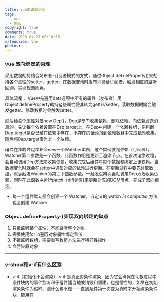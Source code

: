 ```yaml
---
title: vue面试题记录
tags:
  - vue
  - 面试
copyright: true
comments: true
date: 2020-04-23 00:10:18
categories: Vue
photos:
---
```


### vue 双向绑定的原理
采用数据劫持结合发布者-订阅者模式的方式，通过Object.defineProperty()来劫持各个属性的setter，getter，在数据变动时发布消息给订阅者，触发相应的监听回调，实现视图刷新。

具体流程：
Vue中先遍历data选项中所有的属性（发布者）用Object.defineProperty劫持这些属性将其转为getter/setter。读取数据时候会触发getter。修改数据时会触发setter。

然后给每个属性对应new Dep()，Dep是专门收集依赖、删除依赖、向依赖发送消息的。先让每个依赖设置在Dep.target上，在Dep中创建一个依赖数组，先判断Dep.target是否已经在依赖中存在，不存在的话添加到依赖数组中完成依赖收集，随后将Dep.target置为上一个依赖。

组件在挂载过程中都会new一个Watcher实例。这个实例就是依赖（订阅者）。Watcher第二参数是一个函数，此函数作用是更新且渲染节点。在首次渲染过程，会自动调用Dep方法来收集依赖，收集完成后组件中每个数据都绑定上该依赖。当数据变化时就会在setter中通知对应的依赖进行更新。在更新过程中要先读取数据，就会触发Wacther的第二个函数参数。一触发就再次自动调用Dep方法收集依赖，同时在此函数中运行patch（diff运算)来更新对应的DOM节点，完成了双向绑定。

- 每一个组件默认都会创建一个 Watcher，自定义的 watch 和 computed 方法也会创建 Watcher 

### Object.defineProperty()实现双向绑定的缺点
1. 只能监听某个属性，不能监听整个对象
2. 需要使用for in遍历对象属性绑定监听
3. 不能监听数组，需要重写数组方法进行特异性操作
4. 会污染原对象

---
<!--more-->

### v-show和v-if有什么区别

- v-if（初始化不会渲染）
v-if 是真正的条件渲染，因为它会确保在切换过程中条件块内的事件监听和子组件适当地被销毁和重建，也是惰性的，如果在初始渲染条件为假时，则什么也不做——直到条件第一次变为真时才开始渲染条件块，能用在<template>上。

- v-show（初始化会渲染）
v-show就简单得多，不管初始条件是什么，元素总是会被渲染，并且只是简单地基于css的display进行切换。

所以，v-if适用于切换不频繁的场景，v-show适用于切换频繁的场景，不能用在<template>上。

### class和style如何动态绑定

class可以通过对象语法和数组语法进行动态绑定：
- 对象语法
```js
<div v-bind:class="{active: isActive, 'text-danger': hasError }"></div>
data: {
    isActive: true,
    hasError: false
}
```

- 数组语法
```js
<div v-bind:class="[isActive ? activeClass : '', errorClass]"></div>
data: {
    activeClass: 'active',
    errorClass: 'text-danger'
}
```
style也可以通过对象语法和数组语法进行动态绑定

### 理解vue里的单向数据流
所有的prop都使得其父子prop之间形成一个单向下行绑定：父级prop的更新会向下流动到子组件中，但是反过来不行，这样会防止从子组件意外改变父级组件的状态，从而导致你的应用的数据流难以解释.

额外地，每次父级组件发生更新时，子组件中的所有prop都会刷新为最新的值，这意味着你不应该在一个子组件内部改变prop，如果你这样做了，vue会在浏览器的控制台发出警告，子组件想修改时，只能通过$emit派发一个自定义事件，父组件接收到后，由父组件修改.

> 双向数据流是指数据从父级向子级传递数据，子级可以通过一些手段改变父级向子级传递的数据。

### computed和watch的区别和运用场景
- computed：是计算属性，依赖其他属性值，并且computed的值有缓存，只有它依赖的属性值发生改变时下一次获取computed的值时候才会重新计算computed的值。避免在模板中放入太多的逻辑，导致模板过重且难以维护。当未发生改变时，则会返回上一次的数据。

- watch：更多的是观察作用，类似于某些数据的监听回调，每当监听的数据发生变化时都会执行回调进行后续操作。

- methods: 每次渲染时都需要重新执行。

运用场景：

- 当我们需要进行数值计算，并依赖于其他数据时，应该使用computed，因为可以利用computed的缓存特性，避免每次获取值时都要重新计算。

- 但我们需要在数据变化时执行异步或开销较大的操作时应该使用watch，使用watch选项允许我们执行异步操作，限制我们执行该操作的频率，并在我们得到最终结果前，设置中间状态，这些都是计算属性无法做到的。

### 直接给一个数组项赋值，vue能检测到吗
- 由于js的限制(引用类型)，vue不能检测到以下数组的变动(对象属性的添加和删除)：

- 当你利用索引直接设置一个数组项时，例如vm.item[indexOfItem] = newValue
- 当你修改数组的长度时，例如vm.items.length = newLength

为了解决第一个问题，vue提供了以下操作方法：
```js
Vue.set(vm.items, indexOfItem, newValue)

Vue.$set(vm.items, indexOfItem, newValue)

Vue.$set(this.data,”key”,value) // 动态添加单个属性

// 动态添加多个属性 
this.obj = Object.assign({}, this.obj, {
  age: 18,
  name: 'Chocolate',
})

Vue.items.splice(indexOfItem, 1, newValue)
```

为了解决第二个问题，vue提供了以下操作方法：
```js
vm.items.splice(newLength)
```

- Vue 是不能检测对象属性的添加或删除
```js
data() {
    return {
        obj:{
            name:'Vue'
        }
    };
},
mounted() {
    this.name = 'zs' // 不是响应式的
    this.$set(this.obj,'name','lisi') //响应式 解决添加
    // 用Object.assign来解决第二种情况。解决对象的删除
    // Vue.delete
},
```
### delete和Vue.delete的区别
delete 只是被删除的元素变成了empty/undefined，其他元素的键值还是不变的。而Vue.delete直接删除了数组，改变了数组的键值。

### vue生命周期的理解（10个）
- 生命周期是什么(创建到销毁的过程)
vue实例有一个完整的生命周期，也就是从开始创建，初始化数据，编译模板，挂载dom->渲染更新->渲染卸载等一些过程，我们称这是vue的生命周期

- 各个生命周期的作用
  - beforeCreate：组件被创建之初，组件的属性生效之前
  - created：组件实例已经完全创建，属性也绑定，但是真实的dom还没有生成，$el还不能用(vue实例的数据对象data有了，el和数据对象data都为undefined，还
  未初始化。)
  - beforeMount：在挂载开始之前被调用，相关的render函数首次被调用
  - mounted：el被新创建的vm.$el替换，并挂载到实例上去后调用该钩子
  - beforeUpdate：组件数据更新之前调用，发生在虚拟dom打补丁之前 
  - updated：组件数据更新之后
  - activated：keep-alive专属，组件被激活时调用
  - deactivated：keep-alive专属，组件被销毁时调用
  - beforeDestroy：组件被销毁前
  - destroyed：组件被销毁后调用

- _init_
  - initLifecycle/Event，往vm上挂载各种属性
  - callHook: beforeCreate: 实例刚创建
  - initInjection/initState: 初始化注入和 data 响应性
  - created: 创建完成，属性已经绑定， 但还未生成真实dom
  - 进行元素的挂载： $el / vm.$mount()
  - 是否有template: 解析成render function
    - *.vue文件: vue-loader会将<template>编译成render function
  - beforeMount: 模板编译/挂载之前
  - 执行render function，生成真实的dom，并替换到dom tree中
  - mounted: 组件已挂载

- update:
  - 执行diff算法，比对改变是否需要触发UI更新
  - flushScheduleQueue
    - watcher.before: 触发beforeUpdate钩子		
    - watcher.run(): 执行watcher中的 notify，通知所有依赖项更新UI
  - 触发updated钩子: 组件已更新

- actived / deactivated(keep-alive): 不销毁，缓存，组件激活与失活
- destroy:
  - beforeDestroy: 销毁开始
  - 销毁自身且递归销毁子组件以及事件监听
    - remove(): 删除节点
    - watcher.teardown(): 清空依赖
    - vm.$off(): 解绑监听
  - destroyed: 完成后触发钩子

```js
new Vue({})

// 初始化Vue实例
function _init() {
	 // 挂载属性
    initLifeCycle(vm) 
    // 初始化事件系统，钩子函数等
    initEvent(vm) 
    // 编译slot、vnode
    initRender(vm) 
    // 触发钩子
    callHook(vm, 'beforeCreate')
    // 添加inject功能
    initInjection(vm)
    // 完成数据响应性 props/data/watch/computed/methods
    initState(vm)
    // 添加 provide 功能
    initProvide(vm)
    // 触发钩子
    callHook(vm, 'created')
		
	 // 挂载节点
    if (vm.$options.el) {
        vm.$mount(vm.$options.el)
    }
}

// 挂载节点实现
function mountComponent(vm) {
	 // 获取 render function
    if (!this.options.render) {
        // template to render
        // Vue.compile = compileToFunctions
        let { render } = compileToFunctions() 
        this.options.render = render
    }
    // 触发钩子
    callHook('beforeMount')
    // 初始化观察者
    // render 渲染 vdom， 
    vdom = vm.render()
    // update: 根据 diff 出的 patchs 挂载成真实的 dom 
    vm._update(vdom)
    // 触发钩子  
    callHook(vm, 'mounted')
}

// 更新节点实现
funtion queueWatcher(watcher) {
	nextTick(flushScheduleQueue)
}

// 清空队列
function flushScheduleQueue() {
	 // 遍历队列中所有修改
    for(){
	    // beforeUpdate
        watcher.before()
         
        // 依赖局部更新节点
        watcher.update() 
        callHook('updated')
    }
}

// 销毁实例实现
Vue.prototype.$destory = function() {
	 // 触发钩子
    callHook(vm, 'beforeDestory')
    // 自身及子节点
    remove() 
    // 删除依赖
    watcher.teardown() 
    // 删除监听
    vm.$off() 
    // 触发钩子
    callHook(vm, 'destoryed')
}
```

### vue父子组件生命周期钩子函数的执行顺序
- 加载渲染过程
父beforeCreate->父created->父beforeMount->子beforeCreate->子created->子beforeMount->子mounted->父mounted

- 子组件更新过程
父beforeUpdate->子beforeUpdate->子updated->父updated

- 父组件更新过程
父beforeUpdate->父updated

- 销毁过程
父beforeDestroy->子beforeDestroy->子destroyed->父destroy

### 在哪个生命周期内调用异步请求
可以在函数created，beforeMount，mounted中进行调用，因为在这三个钩子函数中data已经可以创建，可以将服务端返回的数据进行赋值，但是比较推荐在created钩子函数中调用异步请求，因为：

- 能更快的获取到服务端数据，减少页面loading时间
- ssr不支持beforeMount，mounted钩子函数，所以放在created中有助于一致性

- mounted里能够操作dom

### 在什么阶段才能访问操作DOM
在钩子函数mounted被调用之前，vue已经把编译好的模板挂载到页面上，所以在mounted中可以访问操作dom，vue具体的生命周期。

### 父组件可以监听到子组件的生命周期吗
- 手动设置$emit来发布监听
```js
// parent
<Child @mounted="fn" />
// child
mounted() {
    this.$emit("mounted");
}
```

- @hook
```js
// parent
<Child @hook:mounted="fn" />
fn() {
    console.log('get')
}
// child
mounted() {
    console.log('emit');
```

### 谈谈你对keep-alive的了解
keep-alive是vue内置的一个组件，可以使被包含的组件保留状态，避免重复渲染，其有以下特性：

- 一般结合路由和动态组件使用，用于缓存组件
- 提供include和exclude属性，两者都支持字符串或正则表达式，include表示只有名字匹配的组件会被缓存，exclude表示任何名称匹配的组件都不会被缓存，其中exclude的优先级比include高
- 对应两个钩子函数actived和deactivated

### 组件中的data为什么是个函数
因为组件是拿来复用的，且js里的对象是引用关系，如果组件中的data是一个对象，那么这样作用域没有隔离，子组件中的data属性值会相互影响，如果组件中的data是一个函数，那么每个实例可以维护一份被返回对象的独立的拷贝，组件实例之间的data属性值不会互相影响，而new Vue的实例是不会被复用的，因此不存在引用对象的问题。

### v-model的原理
我们在vue项目中主要使用v-model指令在表单input，textarea，select等元素上创建双向绑定，我们知道v-model本质上不过是语法糖，v-model在内部为不同的输入元素使用不同的属性并抛出不同的事件：

- text和textarea元素使用value属性和input事件
- checkbox和radio使用checked和change
- select字段将value作为prop并将change作为事件

### vue组件间通信有哪几种方式（6种）
- props和$emit
适用父子组件通信

- ref和$parent $children
ref：如果在普通dom上使用，引用指向的就是dom元素，如果用在子组件上，引用就指向组件实例 $parent/$children：访问父子实例

- EventBus（$emit/$on）
这种方法通过一个空的vue实例作为中央事件总线（事件中心），用它来触发事件和监听事件，从而实现任何组件间的通信，包括父子，隔代，兄弟组件

- $attrs/$listeners
$attrs：包含了父作用域里不被prop所识别（且获取）的特性绑定（class和style除外）。当一个组件没有声明任何prop时，这里会包含所有父作用域的绑定（class和style除外），并且可以通过v-bind="$attrs"传入内部组件。通常配合inheritAttrs选项一起使用

$listeners：包含了父作用域中的v-on事件监听器，它可以通过v-on="$listeners"传入内部组件

- provide、inject
祖先组件通过provide来提供变量，然后在子孙组件中通过inject来注入变量，provide / inject API主要解决了跨级组件间的通信问题，不过他的使用场景，主要是子组件获取上级组件的状态，跨级组件间建立一种主动提供和依赖注入的关系

- vuex
vuex是一个专为vue应用程序开发的状态管理模式，每一个vuex应用的核心就是store，store基本上就是一仓库，它包含着你的应用中大部分的状态

vuex的状态存储是响应式的，当vue从store中读取状态时候，若store中的状态发生变化，那么相应的组件也会相应的得到高效更新

改变store中的状态的唯一的途径就是显式地提交mutation，这样使我们可以方便地跟踪每一个状态的变化

### 你使用过vuex吗
vuex是一个专门为vue应用程序开发的状态管理模式，每一个vuex应用的核心是store，store基本上就是一个容器，它包含着你的应用中大部分的状态（state）

主要包括以下几个模块：

- state：定义了应用状态的数据结构，可以在这里设置默认的初始状态
- Getters：允许组件从State中获取数据，mapGetters辅助函数仅仅是将store中的getter映射到局部计算属性
- Mutations：是唯一更改store中状态的方法，且必须是同步函数
- Actions：用于提交mutation，而不是直接更改状态，可以包含任意的异步操作
- Modules：允许将单一的Store拆分成多个store且同时保存在单一的状态树里

### vuex解决了什么问题
1. 多个组件依赖同一状态，多层嵌套繁琐，兄弟组件没办法传值通信。

2. 不同组件的行为需要修改同一状态

### Vuex中状态是对象时，使用时要注意什么？
因为对象是引用类型，复制后改变属性还是会影响原始数据，这样会改变state里面的状态，是不允许，所以先用深度克隆复制对象，再修改。

### 组件中批量使用Vuex的state状态
```js
import {mapState} from 'vuex'
export default{
    computed:{
        ...mapState(['price','number'])
    }
}
```

### Vuex中要从state派生一些状态出来，且多个组件使用它
使用getter属性，相当Vue中的计算属性computed，只有原状态改变派生状态才会改变。
```js
const store = new Vuex.Store({
    state: {
        price: 10,
        number: 10,
        discount: 0.7,
    },
    getters: {
        total: state => {
            return state.price * state.number
        },
        discountTotal: (state, getters) => {
            return state.discount * getters.total
        },
        getTodoById: (state) => (id) =>{
            return state.todos.find(todo => todo.id === id)
        }
    },
});
```
```js
computed: {
    total() {
        return this.$store.getters.total
    },
    discountTotal() {
        return this.$store.getters.discountTotal
    },
    getTodoById() {
        return this.$store.getters.getTodoById
    },
    ...mapGetters(['total','discountTotal']), // 批量使用getter属性
    ...mapGetters({
        myTotal:'total',
        myDiscountTotal:'discountTotal',
    }) // 取别名
},
mounted(){
    console.log(this.getTodoById(2).done)//false
}
```
- 在getter中可以通过第三个参数rootState访问到全局的state,可以通过第四个参数rootGetters访问到全局的getter。
- 在mutation中不可以访问全局的state和getter，只能访问到局部的state。
- 在action中第一个参数context中的context.rootState访问到全局的state，context.rootGetters访问到全局的getter。

### 在组件中多次提交同一个mutation,action
```js
methods:{
    ...mapMutations({
        setNumber:'SET_NUMBER',
    }),
    ...mapActions({
        setNumber:'SET_NUMBER',
    })
}
```
this.setNumber(10)相当调用this.$store.commit('SET_NUMBER',10)

### Vuex中action和mutation有什么区别？
1. action 提交的是 mutation，而不是直接变更状态。mutation可以直接变更状态。
2. action 可以包含任意异步操作。mutation只能是同步操作。
3. 提交方式不同，action 是用this.$store.dispatch('ACTION_NAME',data)来提交。mutation是用this.$store.commit('SET_NUMBER',10)来提交。
4. 接收参数不同：
```js
{
    state,      // 等同于 `store.state`，若在模块中则为局部状态
    rootState,  // 等同于 `store.state`，只存在于模块中
    commit,     // 等同于 `store.commit`
    dispatch,   // 等同于 `store.dispatch`
    getters,    // 等同于 `store.getters`
    rootGetters // 等同于 `store.getters`，只存在于模块中
}
```
多个actions，A结束后再执行其他操作
```js
actions:{
    async actionA({commit}){
        //...
    },
    async actionB({dispatch}){
        await dispatch ('actionA')//等待actionA完成
        // ... 
    }
}
```

### 命名空间
```js
export default{
    namespaced: true,
    state,
    getters,
    mutations,
    actions
}
```
- 怎么在带命名空间的模块内提交全局的mutation和action？
```js
this.$store.dispatch('actionA', null, { root: true })
this.$store.commit('mutationA', null, { root: true })
```

### 在Vuex插件中怎么监听组件中提交mutation和action？
```js
export default function createPlugin(param) {
    return store => {
        store.subscribe((mutation, state) => {
            console.log(mutation.type)//是那个mutation
            console.log(mutation.payload)
            console.log(state)
        })
        // store.subscribeAction((action, state) => {
        //     console.log(action.type)//是那个action
        //     console.log(action.payload)//提交action的参数
        // })
        store.subscribeAction({
            before: (action, state) => {//提交action之前
                console.log(`before action ${action.type}`)
            },
            after: (action, state) => {//提交action之后
                console.log(`after action ${action.type}`)
            }
        })
    }
}
```

### 在v-model上怎么用Vuex中state的值？
```js
<input v-model="message">
// ...
computed: {
    message: {
        get () {
            return this.$store.state.message
        },
        set (value) {
            this.$store.commit('updateMessage', value)
        }
    }
}
```

### vue router全局导航守卫
三个参数
- to：即将要进入的目标 路由对象。
- from：当前导航正要离开的路由对象。
- next：函数，必须调用，不然路由跳转不过去。

next()：进入下一个路由。
next(false)：中断当前的导航。
next('/')或next({ path: '/' }) : 跳转到其他路由，当前导航被中断，进行新的一个导航。

- router.beforeEach：全局前置守卫。
- router.beforeResolve：全局解析守卫。
- router.afterEach：全局后置钩子。

### 路由独享守卫
```js
const router = new VueRouter({
    routes: [
        {
            path: '/foo',
            component: Foo,
            beforeEnter: (to, from, next) => {
            // ...
            }
        }
    ]
})
```

### 组件内导航守卫
- beforeRouteLeave：在失活的组件里调用离开守卫。
- beforeRouteUpdate：在重用的组件里调用,比如包含<router-view />的组件。
- beforeRouteEnter：在进入对应路由的组件创建前调用。

### router-link
<router-link>是Vue-Router的内置组件，在具有路由功能的应用中作为声明式的导航使用。类似react的Link标签
```html
<router-link to="home">Home</router-link>
<router-link :to="'home'">Home</router-link>
<router-link :to="{ path: 'home' }">Home</router-link>
<router-link :to="{ name: 'user', params: { userId: 123 }}">User</router-link>
<router-link :to="{ path: 'user', query: { userId: 123 }}">User</router-link>
```
注册在router-link上事件无效解决方法:
使用@click.native。原因：router-link会阻止click事件，.native指直接监听一个原生事件

在ie和firefox无效：
1. 使用a标签不用Button
2. 使用Button和Router.navigate方法

### params和query的区别
query需要path引入，params需要name引入
this.$route.query.name、this.$route.params.query
注意点：query刷新不会丢失query数据，params刷新会丢失数据

### 组件内监听路由的变化
只能用在包含<router-view />的组件内
1. 
```js
watch: {
    '$route'(to, from) {
        //这里监听
    },
}
```

2. 
```js
beforeRouteUpdate (to, from, next) {
    //这里监听
},
```

### 切换新路由的滚动条处理
```js
const router = new Router({
    mode: 'history',
    base: process.env.BASE_URL,
    routes,
    scrollBehavior(to, from, savedPosition) {
        if (savedPosition) {
            return savedPosition;
        } else {
            return { x: 0, y: 0 };
        }
    }
});
```

### 路由传参获取方式
1. meta：路由元信息，写在routes配置文件中。
```js
{
    path: '/home',
    name: 'home',
    component: load('home'),
    meta: {
        title: '首页'
    },
},
```
> this.$route.meta.title

2. query
```js
this.$router.push({
    path:'/home',
    query: {
        userId:123
    }
})
```
> this.$route.query.userId

3. params
```js
{
    path: '/home/:userId',
    name: 'home',
    component: load('home'),
},
// 注意用params传参，只能用命名的路由（用name访问）
const userId = '123'
this.$router.push({ name: 'home', params: { userId } })
// this.$route.params
```

### 实现动态加载路由
- 使用Router的实例方法addRoutes来实现动态加载路由，一般用来实现菜单权限。

- 使用时要注意，静态路由文件中不能有404路由，而要通过addRoutes一起动态添加进去。

```js
webpack< 2.4 时
{ 
    path:'/', 
    name:'home',
    components:resolve=>require(['@/components/home'],resolve)
} 
webpack> 2.4 时
{ 
    path:'/', 
    name:'home', 
    components:()=>import('@/components/home')
}
```

### 路由之间跳转
1. 声明式
通过使用内置组件<router-link :to="/home">来跳转 or router-link :to="{name:'index'}">

2. 编程式
```js
this.$router.push({ path:'home' })
this.$router.replace({ path: '/home' })
this.$router.push({name:'组件名')};
```
$router和$route的区别
> $route为当前router跳转对象，里面可以获取name、path、query、params等
> $router为VueRouter实例，想要导航到不同URL，则使用router.push方法，返回上一个历史$router.to(-1)

### 打开新窗口
```js
const obj = {
    path: xxx,//路由地址
    query: {
       mid: data.id//可以带参数
    }
};
const {href} = this.$router.resolve(obj);
window.open(href, '_blank');
```

### 动态绑定Class和Style
```html
<!--第一种对象语法 -->
<div class="test" :class="{active:actived,'active-click': clicked&&actived}"></div>
<!-- 第二种数组语法 -->
<div class="test" :class="[actived?activeClass : '', clicked&&actived?activeClickClass : '']"></div>
<!-- 第三种对象和数组混合 -->
<div :class="[testClass,{active:actived},{'active-click':clicked&&actived}]"></div>
<!-- 第四种对象和计算属性(推荐) -->
<div :class="classObject"></div>
```

### 过滤器(filter)
```js
<div><span>{{money | moneyFilter(0.15)}}</span>美元</div>
<div><span>{{money | moneyFilter(0.12)}}</span>英镑</div>
filters: {
    moneyFilter: function(val, ratio) {
        return Number(val * ratio).toFixed(2);
    }
}
```
除了用在插值上还可以用在v-bind表达式上。

### computed中的属性名和data中的属性名可以相同吗？也不能和method中属性同名
不能同名，因为不管是computed属性名还是data数据名还是props数据名都会被挂载在vm实例上，因此这三个都不能同名。

### watch的属性使用箭头函数定义可以吗？
不可以。this会是undefind,因为箭头函数中的this指向的是定义时的this，而不是执行时的this，所以不会指向Vue实例的上下文。

### watch怎么深度监听对象变化
监听的函数接收两个参数，第一个参数是最新的值；第二个参数是输入之前的值；
```js
watch:{
   a:{
       handler:function(val,oldval){
           
       },
       deep:true, // 一层层遍历给属性都加上监听器
       immediate: true // 组件加载立即触发回调函数执行
   },
   'obj.a': {

   }
}
```

### 强制刷新组件
- this.$forceUpdate()。
- 组件上加上key，然后变化key的值。

### 访问子组件实例或者子元素
1. ref
先用ref特性为子组件赋予一个ID引用<base-input ref="myInput"></<base-input>

比如子组件有个focus的方法，可以这样调用this.$refs.myInput.focus()；
比如子组件有个value的数据，可以这样使用this.$refs.myInput.value。

2. 子组件访问父组件
this.$parent

### 组件什么时候下被销毁
- 没有使用keep-alive切换
- v-if="false"
- 执行vm.$destroy()

### $event.target和$event.currentTarget有什么区别
$event.currentTarget始终指向事件所绑定的元素，而$event.target指向事件发生时的元素。

### 事件修饰符和表单修饰符

- 事件修饰符

.stop：阻止事件传递；
.prevent： 阻止默认事件；
.capture ：在捕获的过程监听，没有capture修饰符时都是默认冒泡过程监听；
.self：当前绑定事件的元素才能触发；
.once：事件只会触发一次；
.passive：默认事件会立即触发，不要把.passive和.prevent一起使用，因为.prevent将不起作用。

- 表单修饰符.number .lazy .trim

```
<comp :foo.sync="bar"></comp>
```
相当于
```
<comp :foo="bar" @update:foo="val => bar = val"></comp>

// this.$emit('update:foo', newValue)
```

要注意顺序很重要，用@click.prevent.self会阻止所有的点击，而@click.self.prevent只会阻止对元素自身的点击。

### 说说你对Vue的表单修饰符.lazy的理解。
input标签v-model用lazy修饰之后，并不会立即监听input的value的改变，会在input失去焦点之后，才会监听input的value的改变。

### 监听键盘事件
使用按键修饰符 <input @keyup.enter="submit">按下回车键时候触发submit事件。
- .enter
- .tab
- .delete (捕获“删除”和“退格”键)
- .esc
- .space
- .up
- .down
- .left
- .right

### v-on绑定多个方法
```html
<template>
    <div v-on:{click:a,dblclick:b}></div>
</template>
<script>
    methods:{
        a(){
            alert(1)
        },
        b(){
            alert(2)
        }
    }
</script>
```

### css样式当前组件有效
```html
<style lang="less" scoped></style>
```
原理：vue通过在DOM结构以及css样式上加上唯一的标记`data-v-xxxxxx`，保证动态属性唯一，达到样式私有化，不污染全局的作用。

编译后：
```html
<template>    
    <span data-v-3e5b2a80 class="textScoped">scoped测试</span>
</template>
<script>

</script>
<style scoped>    
    .textScoped[data-v-3e5b2a80]{        
        color: red;    
    }
</style>
```

### 渲染模板保留注释
- 在组件中将comments选项设置为true
- <template comments> ... <template>

### 在created和mounted这两个生命周期中请求数据有什么区别呢？
在created中，页面视图未出现，如果请求信息过多，页面会长时间处于白屏状态，DOM节点没出来，无法操作DOM节点。在mounted不会这样，比较好。

### Vue组件里的定时器要怎么销毁？
- 如果页面上有很多定时器，可以在data选项中创建一个对象timer，给每个定时器取个名字一一映射在对象timer中，
在beforeDestroy构造函数中for(let k in this.timer){clearInterval(k)}；

- 如果页面只有单个定时器，可以这么做。
```js
const timer = setInterval(() =>{}, 500);
this.$once('hook:beforeDestroy', () => {
   clearInterval(timer);
})
```

### Vue中能监听到数组变化的方法有哪些？为什么这些方法能监听到呢？
- push()、pop()、shift()、unshift()、splice()、sort()、reverse()，这些方法在Vue中被重新定义了，故可以监听到数组变化；
- filter()、concat()、slice()，这些方法会返回一个新数组，也可以监听到数组的变化。

### 定义全局方法
1. 挂载在Vue的prototype上
2. 利用全局混入mixin
3. 
```js
this.$root.$on('demo',function(){
    console.log('test');
})
this.$root.$emit('demo')；
this.$root.$off('demo')；
// Mustache的web模板引擎
```

### 捕获组件的错误信息
- errorCaptured是组件内部钩子，当捕获一个来自子孙组件的错误时被调用，接收error、vm、info三个参数，return false后可以阻止错误继续向上抛出。

- errorHandler为全局钩子，使用Vue.config.errorHandler配置，接收参数与errorCaptured一致，2.6后可捕捉v-on与promise链的错误，可用于统一错误
处理与错误兜底。

### vue SSR
vue是构建客户端应用程序的框架，默认情况下，可以在浏览器中输出vue组件，进行生成dom和操作dom，然而，也可以将同一个组件渲染为服务端的html字符串，将他们直接发送到客户端，然后将这些静态标记激活为客户端上可以交互的应用程序。

即ssr的意思就是vue在服务端完成将标签渲染成整个html片段的工作，然后将片段直接返回给客户端使用

- ssr优点：

  - 更好的seo：因为spa页面的内容是通过ajax获取，而搜索引擎爬取工具并不会等待ajax一步完成后再抓取页面内容，所以在spa中是抓取不到页面通过ajax获取到的内容；而ssr是直接由服务器返回已经渲染好的页面（数据已经包含在页面中），所以搜索引擎爬取工具可以抓取到渲染好的页面

  - 更快的内容到达时间（首屏加载快）：spa会等待所有vue编译后的js文件都下载完成后，才开始进行也免得渲染，文件下载需要一定的时间等，所以首屏加载需要时间，而ssr直接由服务器渲染好页面返回显示，无需等待js文件再去渲染，所以ssr有更快的内容到达时间

- ssr缺点：

  - 更多的开发条件限制：例如服务端渲染只支持beforeCreate和created两个钩子函数，这会导致一些外部扩展库需要特殊处理，才能在服务端渲染程序中运行；并且与可以部署在任何静态文件服务器上的完全静态单页面应用程序spa不同，服务端渲染应用程序，需要处于nodejs server中才能运行

  - 更多的服务器负载

### nextTick
在下次dom更新循环结束之后执行延迟回调，可用于获取更新后的dom状态。

- 新版本中默认是microtasks, v-on中会使用macrotasks
```js
// 修改数据
vm.msg = 'Hello'
// DOM 还没有更新
Vue.nextTick(function () {
  // DOM 更新了
  ...   //DOM操作
})

// 作为一个 Promise 使用
Vue.nextTick()
    .then(function () {
    // DOM 更新了
    })
```

```
Vue 在更新 DOM 时是异步执行的。只要侦听到数据变化，Vue 将开启一个队列，并缓冲在同一事件循环中发生的所有数据变更。如果同一个 watcher 被多次触发，只会被推入到队列中一次。这种在缓冲时去除重复数据对于避免不必要的计算和 DOM 操作是非常重要的。然后，在下一个的事件循环“tick”中，Vue 刷新队列并执行实际 (已去重的) 工作。Vue 在内部对异步队列尝试使用原生的 Promise.then、MutationObserver 和 setImmediate，如果执行环境不支持，则会采用 setTimeout(fn, 0) 代替。
例如，当你设置 vm.someData = 'new value'，该组件不会立即重新渲染。当刷新队列时，组件会在下一个事件循环“tick”中更新。多数情况我们不需要关心这个过程，但是如果你想基于更新后的 DOM 状态来做点什么，这就可能会有些棘手。虽然 Vue.js 通常鼓励开发人员使用“数据驱动”的方式思考，避免直接接触 DOM，但是有时我们必须要这么做。为了在数据变化之后等待 Vue 完成更新 DOM，可以在数据变化之后立即使用 Vue.nextTick(callback)。这样回调函数将在 DOM 更新完成后被调用。
```
> dom更新为什么是一个异步操作因为它提升了渲染效率。

### 数据响应(数据劫持)
数据响应的实现由两部分构成: 观察者( watcher ) 和 依赖收集器( Dep )，其核心是 defineProperty 这个方法，它可以重写属性的 get 与 set 方法，从而完成监听数据的改变。

> 1. 对需要observe的数据对象进行递归遍历，包括子属性对象的属性，都加上setter和getter这样的话，给这个对象的某个值赋值，就会触发setter，那么就能监听到了数据变化

> 2. compile解析模板指令，将模板中的变量替换成数据，然后初始化渲染页面视图，并将每个指令对应的节点绑定更新函数，添加监听数据的订阅者，一旦数据有变动，收到通知，更新视图

> 3. Watcher订阅者是Observer和Compile之间通信的桥梁，主要做的事情是:
①在自身实例化时往属性订阅器(dep)里面添加自己
②自身必须有一个update()方法
③待属性变动dep.notice()通知时，能调用自身的update()方法，并触发Compile中绑定的回调

> 4、MVVM作为数据绑定的入口，整合Observer、Compile和Watcher三者，通过Observer来监听自己的model数据变化，通过Compile来解析编译模板指令，最终利用Watcher搭起Observer和Compile之间的通信桥梁，达到数据变化 -> 视图更新；视图交互变化(input) -> 数据model变更的双向绑定效果。

```js
let data = {a: 1}
// 数据响应性
observe(data)

// 初始化观察者
new Watcher(data, 'name', updateComponent)
data.a = 2

// 简单表示用于数据更新后的操作
function updateComponent() {
    vm._update() // patchs
}

// 监视对象
function observe(obj) {
	// 遍历对象，使用 get/set 重新定义对象的每个属性值
  Object.keys(obj).map(key => {
      defineReactive(obj, key, obj[key])
  })
}

function defineReactive(obj, k, v) {
    // 递归子属性
    if (type(v) == 'object') observe(v)
    
    // 新建依赖收集器
    let dep = new Dep()
    // 定义get/set
    Object.defineProperty(obj, k, {
        enumerable: true,
        configurable: true,
        get: function reactiveGetter() {
        	  // 当有获取该属性时，证明依赖于该对象，因此被添加进收集器中
            if (Dep.target) {
                dep.addSub(Dep.target)
            }
            return v
        },
        // 重新设置值时，触发收集器的通知机制
        set: function reactiveSetter(nV) {
            v = nV
            dep.nofify()
        },
    })
}

// 依赖收集器
class Dep {
    constructor() {
        this.subs = []
    }
    addSub(sub) {
        this.subs.push(sub)
    }
    notify() {
        this.subs.map(sub => {
            sub.update()
        })
    }
}

Dep.target = null

// 观察者
class Watcher {
    constructor(obj, key, cb) {
        Dep.target = this
        this.cb = cb
        this.obj = obj
        this.key = key
        this.value = obj[key]
        Dep.target = null
    }
    addDep(Dep) {
        Dep.addSub(this)
    }
    update() {
        this.value = this.obj[this.key]
        this.cb(this.value)
    }
    before() {
        callHook('beforeUpdate')
    }
}
```

### 虚拟dom原理实现
- 创建 dom 树

- 树的diff，同层对比，输出patchs(listDiff/diffChildren/diffProps)
  - 没有新的节点，返回
  - 新的节点tagName与key不变， 对比props，继续递归遍历子树
    - 对比属性(对比新旧属性列表):
      - 旧属性是否存在与新属性列表中
      - 都存在的是否有变化
      - 是否出现旧列表中没有的新属性

  - tagName和key值变化了，则直接替换成新节点

- 渲染差异
  - 遍历patchs， 把需要更改的节点取出来
  - 局部更新dom


- patch函数 oldvnode vnode
  - 如果两个节点不一样，直接用新节点替换老节点；
  - 如果两个节点一样，
​	  - 新老节点一样，直接返回；
​     - 老节点有子节点，新节点没有：删除老节点的子节点；
    ​ - 老节点没有子节点，新节点有子节点：新节点的子节点直接append到老节点；
    ​ -	都只有文本节点：直接用新节点的文本节点替换老的文本节点；
    ​ -	都有子节点：updateChildren

```js
// diff算法的实现
function diff(oldTree, newTree) {
	 // 差异收集
    let pathchs = {}
    dfs(oldTree, newTree, 0, pathchs)
    return pathchs
}

function dfs(oldNode, newNode, index, pathchs) {
    let curPathchs = []
    if (newNode) {
        // 当新旧节点的 tagName 和 key 值完全一致时
        if (oldNode.tagName === newNode.tagName && oldNode.key === newNode.key) {
        	  // 继续比对属性差异
            let props = diffProps(oldNode.props, newNode.props)
            curPathchs.push({ type: 'changeProps', props })
            // 递归进入下一层级的比较
            diffChildrens(oldNode.children, newNode.children, index, pathchs)
        } else {
        	  // 当 tagName 或者 key 修改了后，表示已经是全新节点，无需再比
            curPathchs.push({ type: 'replaceNode', node: newNode })
        }
    }

	 // 构建出整颗差异树
    if (curPathchs.length) {
    		if(pathchs[index]){
    			pathchs[index] = pathchs[index].concat(curPathchs)
    		} else {
    			pathchs[index] = curPathchs
    		}
    }
}

// 属性对比实现
function diffProps(oldProps, newProps) {
    let propsPathchs = []
    // 遍历新旧属性列表
    // 查找删除项
    // 查找修改项
    // 查找新增项
    forin(olaProps, (k, v) => {
        if (!newProps.hasOwnProperty(k)) {
            propsPathchs.push({ type: 'remove', prop: k })
        } else {
            if (v !== newProps[k]) {
                propsPathchs.push({ type: 'change', prop: k , value: newProps[k] })
            }
        }
    })
    forin(newProps, (k, v) => {
        if (!oldProps.hasOwnProperty(k)) {
            propsPathchs.push({ type: 'add', prop: k, value: v })
        }
    })
    return propsPathchs
}

// 对比子级差异
function diffChildrens(oldChild, newChild, index, pathchs) {
		// 标记子级的删除/新增/移动
    let { change, list } = diffList(oldChild, newChild, index, pathchs)
    if (change.length) {
        if (pathchs[index]) {
            pathchs[index] = pathchs[index].concat(change)
        } else {
            pathchs[index] = change
        }
    }

	 // 根据 key 获取原本匹配的节点，进一步递归从头开始对比
    oldChild.map((item, i) => {
        let keyIndex = list.indexOf(item.key)
        if (keyIndex) {
            let node = newChild[keyIndex]
            // 进一步递归对比
            dfs(item, node, index, pathchs)
        }
    })
}

// 列表对比，主要也是根据 key 值查找匹配项
// 对比出新旧列表的新增/删除/移动
function diffList(oldList, newList, index, pathchs) {
    let change = []
    let list = []
    const newKeys = getKey(newList)
    oldList.map(v => {
        if (newKeys.indexOf(v.key) > -1) {
            list.push(v.key)
        } else {
            list.push(null)
        }
    })

    // 标记删除
    for (let i = list.length - 1; i>= 0; i--) {
        if (!list[i]) {
            list.splice(i, 1)
            change.push({ type: 'remove', index: i })
        }
    }

    // 标记新增和移动
    newList.map((item, i) => {
        const key = item.key
        const index = list.indexOf(key)
        if (index === -1 || key == null) {
            // 新增
            change.push({ type: 'add', node: item, index: i })
            list.splice(i, 0, key)
        } else {
            // 移动
            if (index !== i) {
                change.push({
                    type: 'move',
                    form: index,
                    to: i,
                })
                move(list, index, i)
            }
        }
    })

    return { change, list }
}
```

### Proxy 相比于 defineProperty 的优势
- 数组变化也能监听到
- 不需要深度遍历监听(遍历每一个属性)

```js
let data = { a: 1 }
let reactiveData = new Proxy(data, {
	get: function(target, name){
		// ...
	},
	// ...
})
```

### vue-router
- mode
  - hash
  - history
- 跳转
  - this.$router.push()
  - <router-link to=""></router-link>
- 占位
  - <router-view></router-view>

### 为什么在v-for中使用key？
为了标识每个唯一的节点，方便比较，v-for中加key可以减少渲染次数，提升渲染性能。

### Vuex页面刷新数据丢失怎么解决？
使用 vuex-persist 插件，它就是为 Vuex 持久化存储而生的一个插件。不需要你手动存取 storage ，而是直接将状态保存至 cookie 或者 localStorage 中

### vue项目的优化
1. v-if和v-show区分场景使用

2. computed 和 watch 区分场景使用

3. v-for 遍历必须加key，key最好是id值，如果采用index当插入数据时索引会发生变化，且避免同时使用v-if(用计算属性过滤数据)

4. 图片懒加载

5. 路由懒加载

6. 第三方插件按需引入

7. 长列表(虚拟列表)
> 无限列表加载到底部请求api，用v-for循环数据这样是欠妥当的。随着数据的加载，dom会越来越多，造成性能的开销大，对客户端造成压力。虚拟列表保证dom数量一定，渲染可视区的dom，通过替换数据来实现长列表的显示。

8. 释放组件资源(beforeDestroy移除监听)

9. 首屏优化 mixins抽离公共代码

### vue父子组件实现双向绑定实例
```
<Child :name="name" :change="changeName"/>

props:{
    name:{
        type:String,
        required: false
    }
},
data() {
    newName:''
},
watch:{
    name(val){
        this.newName = val
    },
    newName(val){
        this.$emit('change', val)
    }
}
```

### 自定义v-model
自定义 v-model，设置子组件 model 属性，设置 v-model 侦听的属性值，同时绑定属性变化时执行的事件，实现自定义 v-model，即双向绑定。
```
// v-model只是一个语法糖
<input type="text" v-model="price"/>

<input type="text" :value="price" @input="price=$event.target.value" />
```
- Vue.extend方法创建一个组件
```js
// 注册组件
Vue.component("base-checkbox", {
    model:{
        prop:'checked', // 绑定属性
        event:'change', // 抛出事件
    },
    props:{
        checked: boolean
    },
    templete:`<input type="checkbox" v-bind:checked="checked" v-on:change="$emit('change',$event.target.value)"/>`
})

<base-checkbox v-model="value"></base-checkbox>
```

### provide/inject有什么用？
> 常用的父子组件通信方式都是父组件绑定要传递给子组件的数据，子组件通过`props`属性接收，一旦组件层级变多时，采用这种方式一级一级传递值非常麻烦，而且代码可读性不高，不便后期维护。

> vue提供了`provide`和`inject`帮助我们解决多层次嵌套嵌套通信问题。在`provide`中指定要传递给子孙组件的数据，子孙组件通过`inject`注入祖父组件传递过来的数据。

> `provide`和`inject`主要为高阶插件/组件库提供用例。并不推荐直接用于应用程序代码中。
```js
provide() {
    return {
        elForm: this
    }
}

inject: ['elForm']


provide:{
    name: 'cosyer'
}

inject:{
    newName: {
        from: 'name',
        default: ''
    }
}
```

### assets和static的区别
- assets中的文件在运行npm run build的时候会打包，简单来说就是会被压缩体积，代码格式化之类的。打包之后也会放到static中。

- static中的文件则不会被打包。

> 建议：将图片等未处理的文件放在assets中，打包减少体积。而对于第三方引入的一些资源文件如iconfont.css等可以放在static中，因为这些文件已经经过处理了。

### slot插槽分发
很多时候，我们封装了一个子组件之后，在父组件使用的时候，想添加一些dom元素，这个时候就可以使用slot插槽了，但是这些dom是否显示以及在哪里显示，则是看子组件
中slot组件的位置了。

### v-clock指令的作用
- 解决页面闪烁问题(会显示插值表达式{{message}})
如果网速慢，而该标签内容是变量没有请求响应回来的时候，页面上先不显示该标签（vue给该标
签加了css样式），当响应回来的时候改标签默认将css样式去除。

`此指令可以解决使用插值表达式页面闪烁问题`将该指令加在html标签中时，可以在该文件中加
style属性为display：none
```js
<div class="#app" v-cloak>
    <p>{{name}}</p>
</div>

[v-cloak]{
    display: none;
}
```

### 封装vue组件的过程
1. 建立组件模板、架子写写样式，考虑好组件的基本逻辑
2. 准备好组件的数据输入，定好props里面的数据、类型
3. 准备好组价的数据输出，定好暴露出来的方法

### 常用组件库
- [文本比对:vue-code-diff](https://github.com/ddchef/vue-code-diff)
- [代码编辑器:vue-codemirror](https://github.com/surmon-china/vue-codemirror)
- [国际化:vue-i18n](https://github.com/kazupon/vue-i18n)
- [富文本编辑器:wangEditor](https://github.com/wangeditor-team/wangEditor)
- [monaco编辑器:vue-monaco](https://github.com/egoist/vue-monaco)
- [ace编辑器:vue2-ace-editor](https://github.com/chairuosen/vue2-ace-editor)
- [剪切板:vue-clipboard2](https://github.com/Inndy/vue-clipboard2)
- [操作cookie:vue-cookies](https://github.com/cmp-cc/vue-cookies)
- [fragment元素:vue-fragment](https://github.com/Thunberg087/vue-fragment)
- [代码高亮:vue-highlightjs](https://github.com/metachris/vue-highlightjs)
- [command界面:xterm.js](https://github.com/xtermjs/xterm.js)
- [处理yaml:yaml.js](https://github.com/jeremyfa/yaml.js)
- [yaml:js-yaml](https://github.com/nodeca/js-yaml)
- [vue的echarts封装:v-charts](https://github.com/ElemeFE/v-charts)
- [mock:mockjs](https://github.com/nuysoft/Mock)
- [判断是否是黑色:is-dark-color](https://github.com/gion/is-dark-color)
- [XSS过滤:DOMPurify](https://github.com/cure53/DOMPurify)

### 常用UI库
#### 移动端
- [mint-ui](http://mint-ui.github.io/#!/zh-cn)

- [Vant](https://youzan.github.io/vant/#/zh-CN/home)

- [VUX](https://vux.li/)

- [cube-ui](https://didi.github.io/cube-ui/)

#### pc端
- [element-ui](https://element.eleme.cn/2.13/#/zh-CN/component/
installation）

- [Ant Design of Vue](https://www.antdv.com/docs/vue/introduce-cn/)

- [iview/viewui/view-design](https://iviewui.com/)

- [Avue](https://avuejs.com/)

- [vuetify](https://vuetifyjs.com/)

### 常用配置
#### publicPath
1. cli2 config/index.js
```js
build: {
    assetsPublicPath: './'
}
```
2. cli3 vue.config.js
```js
module.exports = {
    publicPath: './'
}
```
部署应用包时的基本 URL。默认情况下，Vue CLI会假设你的应用是被部署在一个域名的根路径
上，例如https://www.my-app.com/。如果应用被部署在一个子路径上，
你就需要用这个选项指定这个子路径。例如，如果你的应用被部署在https://www.my-app.
com/my-app/，则设置publicPath为/my-app/

```js
proxy: { 
    "/api": { //如果ajax请求的地址是http://192.168.0.118:9999/api1那么你就可以在ajax中使用/api/api1路径,其请求路径会解析
    // http://192.168.0.118:9999/api1，当然你在浏览器上看到的还是http://localhost:8080/api/api1;
    target: "http://192.168.0.118:9999",
    //是否允许跨域，这里是在开发环境会起作用，但在生产环境下，还是由后台去处理，所以不必太在意
    changeOrigin: true,
    pathRewrite: {
        //把多余的路径置为''
        "api": ""
    }
}
```

### vue3
1. createApp
- vue2.x
```js
import Vue from "vue";
import App from './App.vue'

new Vue({
  render: (h) => h(App)
}).$mount("#app");
```

- vue3新特性
> createApp 会产生一个 app 实例，该实例拥有全局的可配置上下文
```js
import { createApp } from 'vue'
import App from './App.vue'

createApp(App).mount('#app')
```

2. globalProperties
```js
app.config.globalProperties.foo = 'bar'

app.component('child-component', {
  mounted() {
    console.log(this.foo) // 'bar'
  }
})
```
> 添加可在程序内的任何组件实例中访问的全局属性。当存在键冲突时，组件属性将优先替代掉Vue2.x的 Vue.prototype属性放到原型上的写法

```js
// Vue2.x
Vue.prototype.$http = () => {}

// Vue3
const app = Vue.createApp({})
app.config.globalProperties.$http = () => {}
```

3. 更快

- 重写虚拟DOM (Virtual DOM Rewrite)

随着虚拟 DOM 重写，我们可以期待更多的 编译时（compile-time）提示来减少 运行时（runtime）开销。重写将包括更有效的代码来创建虚拟节点。

- 优化插槽生成(Optimized Slots Generation)

在当前的 Vue 版本中，当父组件重新渲染时，其子组件也必须重新渲染。 使用 Vue 3 ，可以单独重新渲染父组件和子组件。

- 静态树提升(Static Tree Hoisting)

使用静态树提升，这意味着 Vue 3 的编译器将能够检测到什么是静态组件，然后将其提升，从而降低了渲染成本。它将能够跳过未整个树结构打补丁的过程。

- 静态属性提升（Static Props Hoisting）

此外，我们可以期待静态属性提升，其中 Vue 3 将跳过不会改变节点的打补丁过程。

- 基于 Proxy 的观察者机制

- 更小
Vue已经非常小了，在运行时（runtime）压缩后大约 20kb 。 但我们可以期待它会变得更加小，新的核心运行时压缩后大概 10kb 。
- 使其更具可维护性
不仅会使用 TypeScript（允许在编辑器中进行高级的类型检查和有用的错误和警告） ，而且许多软件包将被解耦，使所有内容更加模块化。
- 更多的原生支持
运行时内核也将与平台无关，使得 Vue 可以更容易地与任何平台（例如Web，iOS或Android）一起使用。
- 更易于开发使用
当我们需要在 Vue 中共享两个组件之间的行为时，我们通常使用 Mixins 。然而，Evan 正在尝试使用 Hooks API 来避免来自 Mixins 的一些问题，并且更适合
- 使用惯用的 Vue 代码。
使用 Time Slicing，将 JS 的执行分解为几个部分，如果有用户交互需要处理，这些部分将提供给浏览器。

### element-ui使用中遇到的坑
1. 不支持v-model修饰符导致如果使用.trim当数据拼接了' '后，第一次点击数据中间编辑，光标会调到末尾

2. el-table当注入的data经过过滤，所对应的$index还是原来的，导致删除splice对应的index不准确
